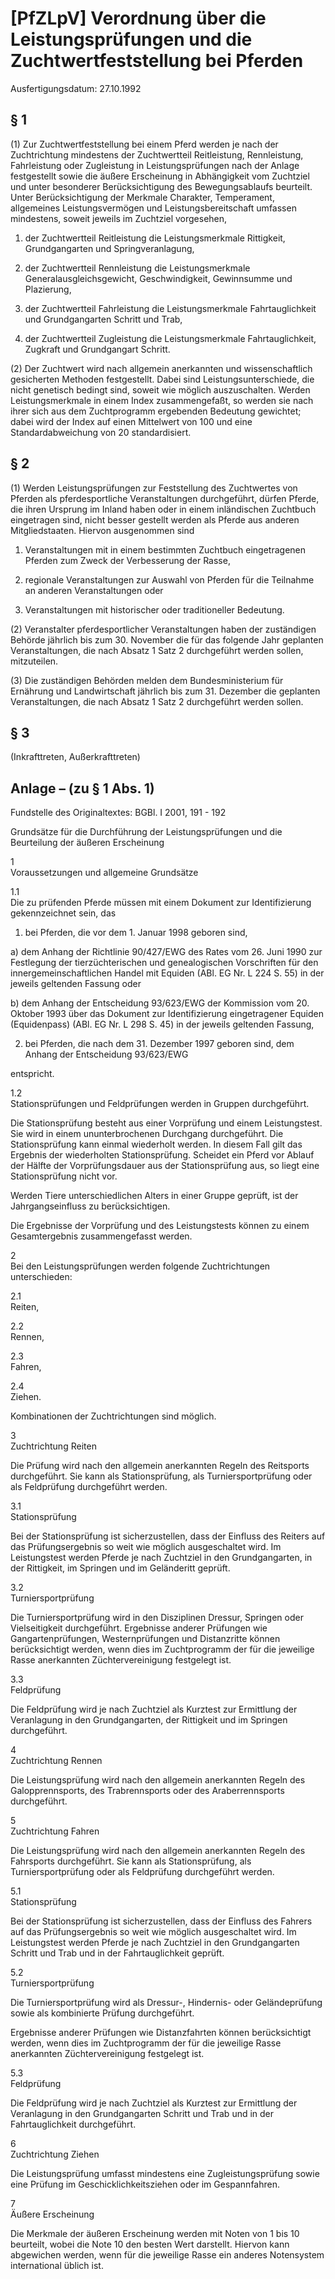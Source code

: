 # [PfZLpV] Verordnung über die Leistungsprüfungen und die Zuchtwertfeststellung bei Pferden

Ausfertigungsdatum: 27.10.1992

 

## § 1

(1) Zur Zuchtwertfeststellung bei einem Pferd werden je nach der Zuchtrichtung mindestens der Zuchtwertteil Reitleistung, Rennleistung, Fahrleistung oder Zugleistung in Leistungsprüfungen nach der Anlage festgestellt sowie die äußere Erscheinung in Abhängigkeit vom Zuchtziel und unter besonderer Berücksichtigung des Bewegungsablaufs beurteilt. Unter Berücksichtigung der Merkmale Charakter, Temperament, allgemeines Leistungsvermögen und Leistungsbereitschaft umfassen mindestens, soweit jeweils im Zuchtziel vorgesehen,

1. der Zuchtwertteil Reitleistung die Leistungsmerkmale Rittigkeit, Grundgangarten und Springveranlagung,

2. der Zuchtwertteil Rennleistung die Leistungsmerkmale Generalausgleichsgewicht, Geschwindigkeit, Gewinnsumme und Plazierung,

3. der Zuchtwertteil Fahrleistung die Leistungsmerkmale Fahrtauglichkeit und Grundgangarten Schritt und Trab,

4. der Zuchtwertteil Zugleistung die Leistungsmerkmale Fahrtauglichkeit, Zugkraft und Grundgangart Schritt.

(2) Der Zuchtwert wird nach allgemein anerkannten und wissenschaftlich gesicherten Methoden festgestellt. Dabei sind Leistungsunterschiede, die nicht genetisch bedingt sind, soweit wie möglich auszuschalten. Werden Leistungsmerkmale in einem Index zusammengefaßt, so werden sie nach ihrer sich aus dem Zuchtprogramm ergebenden Bedeutung gewichtet; dabei wird der Index auf einen Mittelwert von 100 und eine Standardabweichung von 20 standardisiert.


## § 2

(1) Werden Leistungsprüfungen zur Feststellung des Zuchtwertes von Pferden als pferdesportliche Veranstaltungen durchgeführt, dürfen Pferde, die ihren Ursprung im Inland haben oder in einem inländischen Zuchtbuch eingetragen sind, nicht besser gestellt werden als Pferde aus anderen Mitgliedstaaten. Hiervon ausgenommen sind

1. Veranstaltungen mit in einem bestimmten Zuchtbuch eingetragenen Pferden zum Zweck der Verbesserung der Rasse,

2. regionale Veranstaltungen zur Auswahl von Pferden für die Teilnahme an anderen Veranstaltungen oder

3. Veranstaltungen mit historischer oder traditioneller Bedeutung.

(2) Veranstalter pferdesportlicher Veranstaltungen haben der zuständigen Behörde jährlich bis zum 30. November die für das folgende Jahr geplanten Veranstaltungen, die nach Absatz 1 Satz 2 durchgeführt werden sollen, mitzuteilen.

(3) Die zuständigen Behörden melden dem Bundesministerium für Ernährung und Landwirtschaft jährlich bis zum 31. Dezember die geplanten Veranstaltungen, die nach Absatz 1 Satz 2 durchgeführt werden sollen.


## § 3

(Inkrafttreten, Außerkrafttreten)


## Anlage – (zu § 1 Abs. 1)

Fundstelle des Originaltextes: BGBl. I 2001, 191 - 192

Grundsätze für die Durchführung der Leistungsprüfungen und die Beurteilung der äußeren Erscheinung

  
1  
Voraussetzungen und allgemeine Grundsätze

1.1  
Die zu prüfenden Pferde müssen mit einem Dokument zur Identifizierung gekennzeichnet sein, das

1. bei Pferden, die vor dem 1. Januar 1998 geboren sind,

a) dem Anhang der Richtlinie 90/427/EWG des Rates vom 26. Juni 1990 zur Festlegung der tierzüchterischen und genealogischen Vorschriften für den innergemeinschaftlichen Handel mit Equiden (ABl. EG Nr. L 224 S. 55) in der jeweils geltenden Fassung oder

b) dem Anhang der Entscheidung 93/623/EWG der Kommission vom 20. Oktober 1993 über das Dokument zur Identifizierung eingetragener Equiden (Equidenpass) (ABl. EG Nr. L 298 S. 45) in der jeweils geltenden Fassung,

2. bei Pferden, die nach dem 31. Dezember 1997 geboren sind, dem Anhang der Entscheidung 93/623/EWG

entspricht.

1.2  
Stationsprüfungen und Feldprüfungen werden in Gruppen durchgeführt.

Die Stationsprüfung besteht aus einer Vorprüfung und einem Leistungstest. Sie wird in einem ununterbrochenen Durchgang durchgeführt. Die Stationsprüfung kann einmal wiederholt werden. In diesem Fall gilt das Ergebnis der wiederholten Stationsprüfung. Scheidet ein Pferd vor Ablauf der Hälfte der Vorprüfungsdauer aus der Stationsprüfung aus, so liegt eine Stationsprüfung nicht vor.

Werden Tiere unterschiedlichen Alters in einer Gruppe geprüft, ist der Jahrgangseinfluss zu berücksichtigen.

Die Ergebnisse der Vorprüfung und des Leistungstests können zu einem Gesamtergebnis zusammengefasst werden.

2  
Bei den Leistungsprüfungen werden folgende Zuchtrichtungen unterschieden:

2.1  
Reiten,

2.2  
Rennen,

2.3  
Fahren,

2.4  
Ziehen.

Kombinationen der Zuchtrichtungen sind möglich.

3  
Zuchtrichtung Reiten

Die Prüfung wird nach den allgemein anerkannten Regeln des Reitsports durchgeführt. Sie kann als Stationsprüfung, als Turniersportprüfung oder als Feldprüfung durchgeführt werden.

3.1  
Stationsprüfung

Bei der Stationsprüfung ist sicherzustellen, dass der Einfluss des Reiters auf das Prüfungsergebnis so weit wie möglich ausgeschaltet wird. Im Leistungstest werden Pferde je nach Zuchtziel in den Grundgangarten, in der Rittigkeit, im Springen und im Geländeritt geprüft.

3.2  
Turniersportprüfung

Die Turniersportprüfung wird in den Disziplinen Dressur, Springen oder Vielseitigkeit durchgeführt. Ergebnisse anderer Prüfungen wie Gangartenprüfungen, Westernprüfungen und Distanzritte können berücksichtigt werden, wenn dies im Zuchtprogramm der für die jeweilige Rasse anerkannten Züchtervereinigung festgelegt ist.

3.3  
Feldprüfung

Die Feldprüfung wird je nach Zuchtziel als Kurztest zur Ermittlung der Veranlagung in den Grundgangarten, der Rittigkeit und im Springen durchgeführt.

4  
Zuchtrichtung Rennen

Die Leistungsprüfung wird nach den allgemein anerkannten Regeln des Galopprennsports, des Trabrennsports oder des Araberrennsports durchgeführt.

5  
Zuchtrichtung Fahren

Die Leistungsprüfung wird nach den allgemein anerkannten Regeln des Fahrsports durchgeführt. Sie kann als Stationsprüfung, als Turniersportprüfung oder als Feldprüfung durchgeführt werden.

5.1  
Stationsprüfung

Bei der Stationsprüfung ist sicherzustellen, dass der Einfluss des Fahrers auf das Prüfungsergebnis so weit wie möglich ausgeschaltet wird. Im Leistungstest werden Pferde je nach Zuchtziel in den Grundgangarten Schritt und Trab und in der Fahrtauglichkeit geprüft.

5.2  
Turniersportprüfung

Die Turniersportprüfung wird als Dressur-, Hindernis- oder Geländeprüfung sowie als kombinierte Prüfung durchgeführt.

Ergebnisse anderer Prüfungen wie Distanzfahrten können berücksichtigt werden, wenn dies im Zuchtprogramm der für die jeweilige Rasse anerkannten Züchtervereinigung festgelegt ist.

5.3  
Feldprüfung

Die Feldprüfung wird je nach Zuchtziel als Kurztest zur Ermittlung der Veranlagung in den Grundgangarten Schritt und Trab und in der Fahrtauglichkeit durchgeführt.

6  
Zuchtrichtung Ziehen

Die Leistungsprüfung umfasst mindestens eine Zugleistungsprüfung sowie eine Prüfung im Geschicklichkeitsziehen oder im Gespannfahren.

7  
Äußere Erscheinung

Die Merkmale der äußeren Erscheinung werden mit Noten von 1 bis 10 beurteilt, wobei die Note 10 den besten Wert darstellt. Hiervon kann abgewichen werden, wenn für die jeweilige Rasse ein anderes Notensystem international üblich ist.
